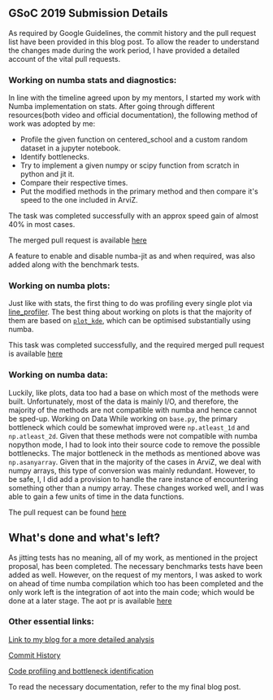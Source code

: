 ## GSoC 2019 Submission Details

As required by Google Guidelines, the commit history and the pull request list have been provided in this blog post. To allow the reader to understand the changes made during the work period, I have provided a detailed account of the vital pull requests.


### Working on numba stats and diagnostics:

In line with the timeline agreed upon by my mentors, I started my work with Numba implementation on stats. After going through different resources(both video and official documentation), the following method of work was adopted by me:

* Profile the given function on centered_school and a custom random dataset in a jupyter notebook.
* Identify bottlenecks.
* Try to implement a given numpy or scipy function from scratch in python and jit it.
* Compare their respective times.
* Put the modified methods in the primary method and then compare it's speed to the one included in ArviZ. 

The task was completed successfully with an approx speed gain of almost 40% in most cases.

The merged pull request is available [here](https://github.com/arviz-devs/arviz/pull/710)


A feature to enable and disable numba-jit as and when required, was also added along with the benchmark tests.
### Working on numba plots: 

Just like with stats, the first thing to do was profiling every single plot via [line_profiler](https://github.com/rkern/line_profiler). The best thing about working on plots is that the majority of them are based on [`plot_kde`](https://arviz-devs.github.io/arviz/generated/arviz.plot_kde.html#arviz.plot_kde), which can be optimised substantially using numba. 


This task  was completed successfully, and the required merged pull request is available [here](https://github.com/arviz-devs/arviz/pull/742)


### Working on numba data:

Luckily, like plots, data too had a base on which most of the methods were built. Unfortunately, most of the data is mainly I/O, and therefore, the majority of the methods are not compatible with numba and hence cannot be sped-up.
Working on Data
While working on `base.py`, the primary bottleneck which could be somewhat improved were `np.atleast_1d` and `np.atleast_2d`. Given that these methods were not compatible with numba nopython mode, I had to look into their source code to remove the possible bottlenecks. The major bottleneck in the methods as mentioned above was `np.asanyarray`. Given that in the majority of the cases in ArviZ, we deal with numpy arrays, this type of conversion was mainly redundant. However, to be safe, I, I did add a provision to handle the rare instance of encountering something other than a numpy array. These changes worked well, and I was able to gain a few units of time in the data functions.

The pull request can be found [here](https://github.com/arviz-devs/arviz/pull/774)


## What's done and what's left?

As jitting tests has no meaning, all of my work, as mentioned in the project proposal, has been completed. The necessary benchmarks tests have been added as well. However, on the request of my mentors, I was asked to work on ahead of time numba compilation which too has been completed and the only work left is the integration of aot into the main code; which would be done at a later stage. The aot pr is available [here](https://github.com/arviz-devs/arviz/pull/785)


### Other essential links:

[Link to my blog for a more detailed analysis](https://ban-zee.github.io/)


[Commit History](https://github.com/arviz-devs/arviz/commits?author=Ban-zee)

[Code profiling and bottleneck identification](https://github.com/arviz-devs/arviz/pull/687)

To read the necessary documentation, refer to the my final blog post.
